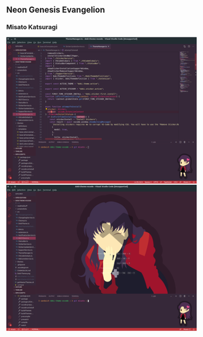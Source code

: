 Neon Genesis Evangelion
---

### Misato Katsuragi
![misato_dark code](../screenshots/eva/misato_dark_code.png)
![misato_dark code](../screenshots/eva/misato_dark_wallpaper.png)


